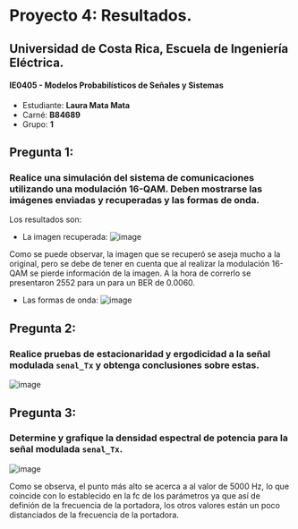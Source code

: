 # Proyecto 4: Resultados.
## Universidad de Costa Rica, Escuela de Ingeniería Eléctrica.
#### IE0405 - Modelos Probabilísticos de Señales y Sistemas
* Estudiante: **Laura Mata Mata**
* Carné: **B84689**
* Grupo: **1**

## Pregunta 1: 
### Realice una simulación del sistema de comunicaciones utilizando una modulación **16-QAM**. Deben mostrarse las imágenes enviadas y recuperadas y las formas de onda.
Los resultados son:

* La imagen recuperada:
![image](https://user-images.githubusercontent.com/85901448/125542256-a0a52e30-745b-4c20-bbfa-25b205aad0ab.png)


Como se puede observar, la imagen que se recuperó se aseja mucho a la original, pero se debe de tener en cuenta que al realizar la modulación 16-QAM se pierde información de la imagen. A la hora de correrlo se presentaron 2552 para un para un BER de 0.0060.


* Las formas de onda:
![image](https://user-images.githubusercontent.com/85901448/125542434-99332f6f-769d-4e2b-bf23-9c3f5b16eeeb.png)

## Pregunta 2: 
### Realice pruebas de estacionaridad y ergodicidad a la señal modulada `senal_Tx` y obtenga conclusiones sobre estas.
![image](https://user-images.githubusercontent.com/85901448/125543772-6c33fae2-c526-48b5-bc2d-0f92d591ce3b.png)

## Pregunta 3: 
### Determine y grafique la densidad espectral de potencia para la señal modulada `senal_Tx`.

![image](https://user-images.githubusercontent.com/85901448/125545396-f997e450-81d3-46d2-b275-285a7c54b399.png)

Como se observa, el punto más alto se acerca a al valor de 5000 Hz, lo que coincide con lo establecido en la fc de los parámetros ya que así de definión de la frecuencia de la portadora, los otros valores están un poco distanciados de la frecuencia de la portadora.

